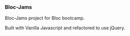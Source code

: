 ### Bloc-Jams

Bloc-Jams project for Bloc bootcamp.

Built with Vanilla Javascript and refactored to use jQuery.
